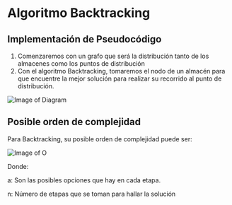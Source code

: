 # Algoritmo Backtracking

## Implementación de Pseudocódigo

1. Comenzaremos con un grafo que será la distribución tanto de los almacenes como los puntos de distribución
2. Con el algoritmo Backtracking, tomaremos el nodo de un almacén para que encuentre la mejor solución para realizar su recorrido al punto de distribución.

![Image of Diagram](https://github.com/gianellacoronel2/ihc-front/blob/master/Imagen-OrdenComplejidad/Diagrama_Flujo.png)


## Posible orden de complejidad

Para Backtracking, su posible orden de complejidad puede ser:

![Image of O](https://github.com/gianellacoronel2/ihc-front/blob/master/Imagen-OrdenComplejidad/OrdenComplejidad.png)

Donde:

a: Son las posibles opciones que hay en cada etapa.

n: Número de etapas que se toman para hallar la solución
